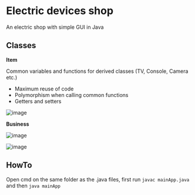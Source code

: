 # Electric devices shop
An electric shop with simple GUI in Java

## Classes

**Item**

Common variables and functions for derived classes (TV, Console, Camera etc.)
* Maximum reuse of code
* Polymorphism when calling common functions
* Getters and setters

![image](https://user-images.githubusercontent.com/58492424/93671106-e9ab7880-faa8-11ea-94b8-43ee3af50a67.png)



**Business**



   ![image](https://user-images.githubusercontent.com/58492424/93671122-0942a100-faa9-11ea-972e-a48a6623dc42.png)





![image](https://user-images.githubusercontent.com/58492424/93671135-19f31700-faa9-11ea-9e90-dd9144907b18.png)

## HowTo
Open cmd on the same folder as the .java files, first run
`javac mainApp.java` and then `java mainApp`
